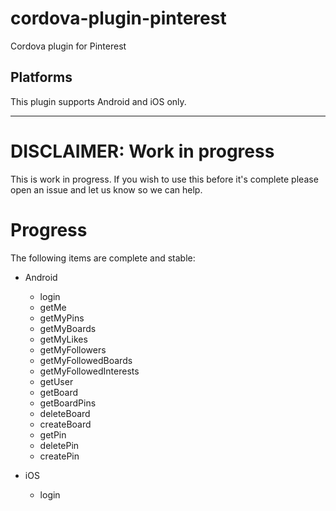 # cordova-plugin-pinterest
Cordova plugin for Pinterest

## Platforms
This plugin supports Android and iOS only.



---


# DISCLAIMER: Work in progress
This is work in progress. If you wish to use this before it's complete please open an issue and let us know so we can help.

# Progress
The following items are complete and stable:

- Android
  - login
  - getMe
  - getMyPins
  - getMyBoards
  - getMyLikes
  - getMyFollowers
  - getMyFollowedBoards
  - getMyFollowedInterests
  - getUser
  - getBoard
  - getBoardPins
  - deleteBoard
  - createBoard
  - getPin
  - deletePin
  - createPin

- iOS
  - login

